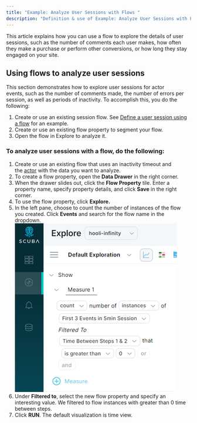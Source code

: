 ```yaml
---
title: "Example: Analyze User Sessions with Flows "
description: "Definition & use of Example: Analyze User Sessions with Flows "
---
```


This article explains how you can use a flow to explore the details of user sessions, such as the number of comments each user makes, how often they make a purchase or perform other conversions, or how long they stay engaged on your site.

## Using flows to analyze user sessions

This section demonstrates how to explore user sessions for actor events, such as the number of comments made, the number of errors per session, as well as periods of inactivity. To accomplish this, you do the following:

1. Create or use an existing session flow. See [Define a user session using a flow](../define-a-user-session-using-a-flow) for an example.
2. Create or use an existing flow property to segment your flow.
3. Open the flow in Explore to analyze it.

### To analyze user sessions with a flow, do the following:

1. Create or use an existing flow that uses an inactivity timeout and the [actor](https://scuba.atlassian.net/wiki/spaces/GLOSSARY/pages/2160230470/Actor+v5) with the data you want to analyze.
2. To create a flow property, open the **Data Drawer** in the right corner.
3. When the drawer slides out, click the **Flow Property** tile. Enter a property name, specify property details, and click **Save** in the right corner.
4. To use the flow property, click **Explore.**
5. In the left pane, choose to count the number of instances of the flow you created. Click **Events** and search for the flow name in the dropdown. ![](./attachments/v5UserSession.png)
6. Under **Filtered to**, select the new flow property and specify an interesting value. We filtered to flow instances with greater than 0 time between steps.
7. Click **RUN**. The default visualization is time view.
